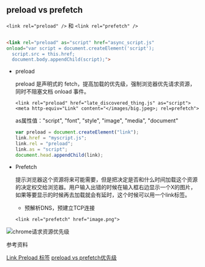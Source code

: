 ## preload vs prefetch

`<link rel="preload" />` 和 `<link rel="prefetch" />`

```html

<link rel="preload" as="script" href="async_script.js"
onload="var script = document.createElement('script');
  script.src = this.href;
  document.body.appendChild(script);">
```

* preload

  preload 是声明式的 fetch，提高加载的优先级，强制浏览器优先请求资源，同时不阻塞文档 onload 事件。

  `<link rel="preload" href="late_discovered_thing.js" as="script">`
  `<meta http-equiv="Link" content="</images/big.jpeg>; rel=prefetch">`

  as属性值："script", "font", "style", "image", "media", "document"

  ```js
  var preload = document.createElement("link");
  link.href = "myscript.js";
  link.rel = "preload";
  link.as = "script";
  document.head.appendChild(link);
  ```

* Prefetch 

  提示浏览器这个资源将来可能需要，但是把决定是否和什么时间加载这个资源的决定权交给浏览器。用户输入出错的时候在输入框右边显示一个X的图片，如果等要显示的时候再去加载就会有延时，这个时候可以用一个link标签。

  - 预解析DNS，预建立TCP连接

  `<link rel="prefetch" href="image.png">`

![chrome请求资源优先级](../images/load.jpg)

参考资料

[Link Preload 标签](http://eux.baidu.com/blog/fe/link-preload-%E6%A0%87%E7%AD%BE)
[preload vs prefetch优先级](https://juejin.im/post/58e8acf10ce46300585a7a42)
